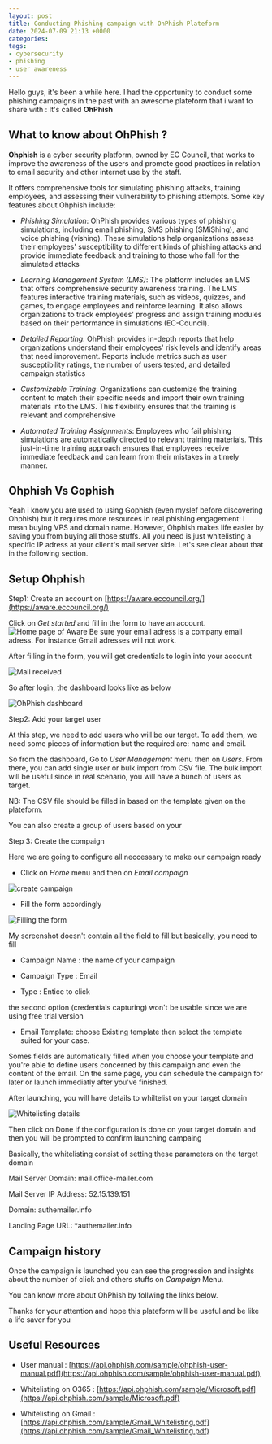 ```yaml
---
layout: post
title: Conducting Phishing campaign with OhPhish Plateform
date: 2024-07-09 21:13 +0000
categories:
tags:
- cybersecurity
- phishing
- user awareness
---
```

Hello guys, it's been a while here.
I had the opportunity to conduct some phishing campaigns in the past with an awesome plateform that i want to share with : It's called **OhPhish**

## What to know about OhPhish ?
**Ohphish** is a cyber security platform, owned by EC Council, that works to improve the awareness of the users and promote good practices in relation to email security and other internet use by the staff. 

 It offers comprehensive tools for simulating phishing attacks, training employees, and assessing their vulnerability to phishing attempts. Some key features about Ohphish include:

 - *Phishing Simulation*: OhPhish provides various types of phishing simulations, including email phishing, SMS phishing (SMiShing), and voice phishing (vishing). These simulations help organizations assess their employees' susceptibility to different kinds of phishing attacks and provide immediate feedback and training to those who fall for the simulated attacks​

 - *Learning Management System (LMS)*: The platform includes an LMS that offers comprehensive security awareness training. The LMS features interactive training materials, such as videos, quizzes, and games, to engage employees and reinforce learning. It also allows organizations to track employees' progress and assign training modules based on their performance in simulations​ (EC-Council)​.

 - *Detailed Reporting*: OhPhish provides in-depth reports that help organizations understand their employees' risk levels and identify areas that need improvement. Reports include metrics such as user susceptibility ratings, the number of users tested, and detailed campaign statistics

 - *Customizable Training*: Organizations can customize the training content to match their specific needs and import their own training materials into the LMS. This flexibility ensures that the training is relevant and comprehensive

 - *Automated Training Assignments*: Employees who fail phishing simulations are automatically directed to relevant training materials. This just-in-time training approach ensures that employees receive immediate feedback and can learn from their mistakes in a timely manner.

## Ohphish Vs Gophish

Yeah i know you are used to using Gophish (even myslef before discovering Ohphish) but it requires more resources in real phishing engagement: I mean buying VPS and domain name. However, Ohphish makes life easier by saving you from buying all those stuffs. All you need is just whitelisting a specific IP adress at your client's mail server side.
Let's see clear about that in the following section.

## Setup Ohphish

Step1: Create an account on [https://aware.eccouncil.org/](https://aware.eccouncil.org/)

Click on *Get started* and fill in the form to have an account.
![Home page of Aware](/assets/img/Ohphish/form.png)
Be sure your email adress is a company email adress. For instance Gmail adresses will not work.

After filling in the form, you will get credentials to login into your account

![Mail received](/assets/img/Ohphish/mail-received.png)

So after login, the dashboard looks like as below

![OhPhish dashboard](/assets/img/Ohphish/dashboard.png)

Step2: Add your target user

At this step, we need to add users who will be our target. To add them, we need some pieces of information but the required are: name and email.

So from the dashboard, Go to *User Management*  menu then on *Users*. From there, you can add single user or bulk import from CSV file. The bulk import will be useful since in real scenario, you will have a bunch of users as target.

NB: The CSV file should be filled in based on the template given on the plateform.

You can also create a group of users based on your 

Step 3: Create the compaign

Here we are going to configure all neccessary to make our campaign ready

- Click on *Home* menu and then on *Email compaign*

![create campaign](/assets/img/Ohphish/create-campaign.png)

- Fill the form accordingly

![Filling the form](/assets/img/Ohphish/Filling-form.png)

My screenshot doesn't contain all the field to fill but basically, you need to fill 

  * Campaign Name : the name of your campaign

  * Campaign Type : Email

  * Type : Entice to click

the second option (credentials capturing) won't be usable since we are using free trial version

  * Email Template: choose Existing template then select the template suited for your case.

Somes fields are automatically filled when you choose your template and you're able to define users concerned by this campaign and even the content of the email.
On the same page, you can schedule the campaign for later or launch immediatly after you've finished.

After launching, you will have details to whiltelist on your target domain

![Whitelisting details](/assets/img/Ohphish/Whitelisting.png)

Then click on Done if the configuration is done on your target domain and then you will be prompted to confirm launching campaing

Basically, the whitelisting consist of setting these parameters on the target domain 

Mail Server Domain: mail.office-mailer.com

Mail Server IP Address: 52.15.139.151

Domain: authemailer.info

Landing Page URL: *authemailer.info

## Campaign history
Once the campaign is launched you can see the progression and insights about the number of click and others stuffs on *Campaign* Menu.

You can know more about OhPhish by follwing the links below.

Thanks for your attention and hope this plateform will be useful and be like a life saver for you

## Useful Resources

- User manual : [https://api.ohphish.com/sample/ohphish-user-manual.pdf](https://api.ohphish.com/sample/ohphish-user-manual.pdf)

- Whitelisting on O365 : [https://api.ohphish.com/sample/Microsoft.pdf](https://api.ohphish.com/sample/Microsoft.pdf)

- Whitelisting on Gmail : [https://api.ohphish.com/sample/Gmail_Whitelisting.pdf](https://api.ohphish.com/sample/Gmail_Whitelisting.pdf) 
 






